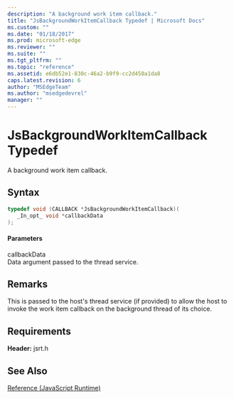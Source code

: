 ```yaml
---
description: "A background work item callback."
title: "JsBackgroundWorkItemCallback Typedef | Microsoft Docs"
ms.custom: ""
ms.date: "01/18/2017"
ms.prod: microsoft-edge
ms.reviewer: ""
ms.suite: ""
ms.tgt_pltfrm: ""
ms.topic: "reference"
ms.assetid: e6db52e1-830c-46a2-b9f9-cc2d450a1da8
caps.latest.revision: 6
author: "MSEdgeTeam"
ms.author: "msedgedevrel"
manager: ""
---
```

# JsBackgroundWorkItemCallback Typedef
A background work item callback.  
  
## Syntax  
  
```cpp  
typedef void (CALLBACK *JsBackgroundWorkItemCallback)(  
   _In_opt_ void *callbackData  
);  
```  
  
#### Parameters  
 callbackData  
 Data argument passed to the thread service.  
  
## Remarks  
 This is passed to the host's thread service (if provided) to allow the host to invoke the work item callback on the background thread of its choice.  
  
## Requirements  
 **Header:** jsrt.h  
  
## See Also  
 [Reference (JavaScript Runtime)](../chakra-hosting/reference-javascript-runtime.md)